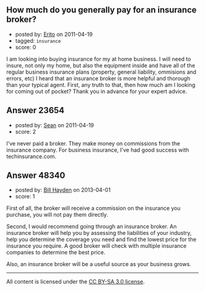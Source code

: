 ## How much do you generally pay for an insurance broker?

- posted by: [Erito](https://stackexchange.com/users/-1/8042-erito) on 2011-04-19
- tagged: `insurance`
- score: 0

I am looking into buying insurance for my at home business.  I will need to insure, not only my home, but also the equipment inside and have all of the regular business insurance plans (property, general liability, ommisions and errors, etc) I heard that an insurance broker is more helpful and thorough than your typical agent.  First, any truth to that, then how much am I looking for coming out of pocket?  Thank you in advance for your expert advice.


## Answer 23654

- posted by: [Sean](https://stackexchange.com/users/-1/6610-sean) on 2011-04-19
- score: 2

I've never paid a broker.  They make money on commissions from the insurance company.  For business insurance, I've had good success with techinsurance.com.


## Answer 48340

- posted by: [Bill Hayden](https://stackexchange.com/users/-1/22016-bill-hayden) on 2013-04-01
- score: 1

First of all, the broker will receive a commission on the insurance you purchase, you will not pay them directly.

Second, I would recommend going through an insurance broker. An insurance broker will help you by assessing the liabilities of your industry, help you determine the coverage you need and find the lowest price for the insurance you require. A good broker will check with multiple  insurance companies to determine the best price.

Also, an insurance broker will be a useful source as your business grows.



---

All content is licensed under the [CC BY-SA 3.0 license](https://creativecommons.org/licenses/by-sa/3.0/).
